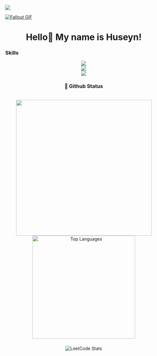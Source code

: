 <a href="https://www.github.com/SharipovHuseyn" target="_blank" rel="noreferrer"><img src="https://img.shields.io/github/followers/SharipovHuseyn?logo=github&style=for-the-badge&color=0891b2&labelColor=1c1917" /></a>

<a href="https://github.com/JoshuaThadi/Wall-E-Desk/blob/main/green.gif"><img src="https://github.com/JoshuaThadi/Wall-E-Desk/blob/main/Pixel-Art-2/green.gif" alt="Fallout GIF" style="width:auto; height:auto"/></a>

###
<h1 align="center">Hello👋 My name is Huseyn!</h1>


### Skills

<p align="center">
  <div align="center">
  <img src="https://skillicons.dev/icons?i=nodejs,mongodb,react,pycharm,php,figma" /><br>
    <img src="https://skillicons.dev/icons?i=bootstrap,html,css,vscode,github,git" /><br>
    <img src="https://skillicons.dev/icons?i=bash,ubuntu,python,javascript,mysql,notion" /><br>
</div>
</p>

###
<h3 align="center">🌱 Github Status</h3>
<br>
<div align="center">
  <img width="435" src="https://github-readme-stats.vercel.app/api?username=SharipovHuseyn&count_private=true&show_icons=true&theme=nord&rank_icon=github&border_radius=10"/>
  <img width="330" src="https://github-readme-stats.vercel.app/api/top-langs/?username=SharipovHuseyn&theme=nord&hide_border=false&include_all_commits=false&count_private=false&layout=compact" alt="Top Languages">

###


![LeetCode Stats](https://leetcard.jacoblin.cool/huseynsharipov08?theme=dark&font=Inria%20Sans&ext=heatmap)

###

<img src="https://www.animatedimages.org/data/media/562/animated-line-image-0184.gif" width="1920" height=0.4/>


